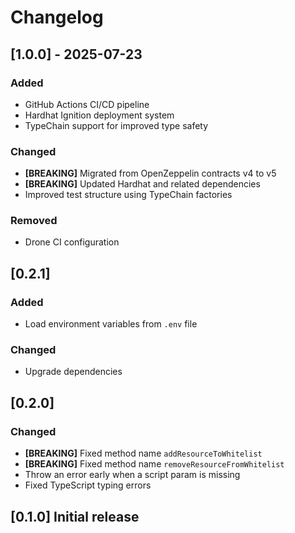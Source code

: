 # Changelog

## [1.0.0] - 2025-07-23

### Added

- GitHub Actions CI/CD pipeline
- Hardhat Ignition deployment system
- TypeChain support for improved type safety

### Changed

- **[BREAKING]** Migrated from OpenZeppelin contracts v4 to v5
- **[BREAKING]** Updated Hardhat and related dependencies
- Improved test structure using TypeChain factories

### Removed

- Drone CI configuration

## [0.2.1]

### Added

- Load environment variables from `.env` file

### Changed

- Upgrade dependencies

## [0.2.0]

### Changed

- **[BREAKING]** Fixed method name `addResourceToWhitelist`
- **[BREAKING]** Fixed method name `removeResourceFromWhitelist`
- Throw an error early when a script param is missing
- Fixed TypeScript typing errors

## [0.1.0] Initial release
